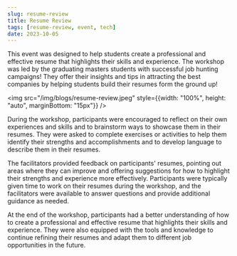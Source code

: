 ```yaml
---
slug: resume-review
title: Resume Review
tags: [resume-review, event, tech]
date: 2023-10-05
---
```


This event was designed to help students create a professional and effective resume that highlights
their skills and experience. The workshop was led by the graduating masters students with successful
job hunting campaigns! They offer their insights and tips in attracting the best companies by helping
students build their resumes form the ground up!

<!-- truncate -->

<img src="/img/blogs/resume-review.jpeg" style={{width: "100%", height: "auto", marginBottom: "15px"}} />

During the workshop, participants were encouraged to reflect on their own experiences and skills and
to brainstorm ways to showcase them in their resumes. They were asked to complete exercises or activities
to help them identify their strengths and accomplishments and to develop language to describe them in
their resumes.

The facilitators provided feedback on participants' resumes, pointing out areas where they can improve
and offering suggestions for how to highlight their strengths and experience more effectively.
Participants were typically given time to work on their resumes during the workshop, and the facilitators
were available to answer questions and provide additional guidance as needed.

At the end of the workshop, participants had a better understanding of how to create a professional and
effective resume that highlights their skills and experience. They were also equipped with the tools and
knowledge to continue refining their resumes and adapt them to different job opportunities in the future.
